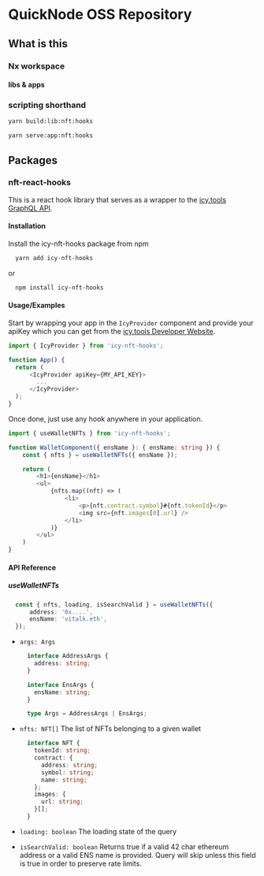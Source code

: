 

# QuickNode OSS Repository

## What is this 

### Nx workspace
#### libs & apps

### scripting shorthand

```bash
yarn build:lib:nft:hooks
```
```bash
yarn serve:app:nft:hooks
```

## Packages

### nft-react-hooks

This is a react hook library that serves as a wrapper to the [icy.tools GraphQL API](https://developers.icy.tools).


#### Installation

Install the icy-nft-hooks package from npm

```bash
  yarn add icy-nft-hooks
```
or 

```bash
  npm install icy-nft-hooks
```

#### Usage/Examples

Start by wrapping your app in the `IcyProvider` component and provide your apiKey which you can get from the [icy.tools Developer Website](https://developers.icy.tools).

```typescript
import { IcyProvider } from 'icy-nft-hooks';

function App() {
  return (
      <IcyProvider apiKey={MY_API_KEY}>
        ...
      </IcyProvider>
  );
}
```

Once done, just use any hook anywhere in your application.

```typescript
import { useWalletNFTs } from 'icy-nft-hooks';

function WalletComponent({ ensName }: { ensName: string }) {
    const { nfts } = useWalletNFTs({ ensName });

    return (
        <h1>{ensName}</h1>
        <ul>
            {nfts.map((nft) => (
                <li>
                    <p>{nft.contract.symbol}#{nft.tokenId}</p>
                    <img src={nft.images[0].url} />
                </li>
            )}
        </ul>
    )
}

```
#### API Reference

##### useWalletNFTs

```ts
  const { nfts, loading, isSearchValid } = useWalletNFTs({
      address: '0x....',
      ensName: 'vitalk.eth',
  });
```


- `args: Args`
  ```ts
    interface AddressArgs {
      address: string;
    }

    interface EnsArgs {
      ensName: string;
    }

    type Args = AddressArgs | EnsArgs;
  ```

- `nfts: NFT[]` The list of NFTs belonging to a given wallet
    ```ts
      interface NFT {
        tokenId: string;
        contract: {
          address: string;
          symbol: string;
          name: string;
        };
        images: {
          url: string;
        }[];
      }
    ```

- `loading: boolean` The loading state of the query
- `isSearchValid: boolean` Returns true if a valid 42 char ethereum address or a valid ENS name is provided. Query will skip unless this field is true in order to preserve rate limits.


